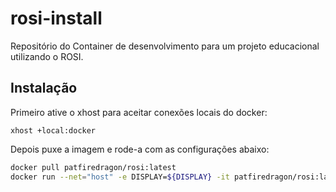 # rosi-install

Repositório do Container de desenvolvimento para um projeto educacional utilizando o ROSI.

## Instalação

Primeiro ative o xhost para aceitar conexões locais do docker:

``` 
xhost +local:docker
```

Depois puxe a imagem e rode-a com as configurações abaixo:

```bash
docker pull patfiredragon/rosi:latest
docker run --net="host" -e DISPLAY=${DISPLAY} -it patfiredragon/rosi:latest
```

